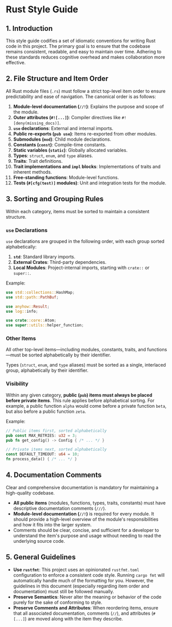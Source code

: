 # Rust Style Guide

## 1. Introduction

This style guide codifies a set of idiomatic conventions for writing Rust code in this project. The primary goal is to ensure that the codebase remains consistent, readable, and easy to maintain over time. Adhering to these standards reduces cognitive overhead and makes collaboration more effective.

## 2. File Structure and Item Order

All Rust module files (`.rs`) must follow a strict top-level item order to ensure predictability and ease of navigation. The canonical order is as follows:

1.  **Module-level documentation (`//!`)**: Explains the purpose and scope of the module.
2.  **Outer attributes (`#![...]`)**: Compiler directives like `#![deny(missing_docs)]`.
3.  **`use` declarations**: External and internal imports.
4.  **Public re-exports (`pub use`)**: Items re-exported from other modules.
5.  **Submodules (`mod`)**: Child module declarations.
6.  **Constants (`const`)**: Compile-time constants.
7.  **Static variables (`static`)**: Globally allocated variables.
8.  **Types**: `struct`, `enum`, and `type` aliases.
9.  **Traits**: Trait definitions.
10. **Trait implementations and `impl` blocks**: Implementations of traits and inherent methods.
11. **Free-standing functions**: Module-level functions.
12. **Tests (`#[cfg(test)]` modules)**: Unit and integration tests for the module.

## 3. Sorting and Grouping Rules

Within each category, items must be sorted to maintain a consistent structure.

### `use` Declarations

`use` declarations are grouped in the following order, with each group sorted alphabetically:

1.  **`std`**: Standard library imports.
2.  **External Crates**: Third-party dependencies.
3.  **Local Modules**: Project-internal imports, starting with `crate::` or `super::`.

Example:

```rust
use std::collections::HashMap;
use std::path::PathBuf;

use anyhow::Result;
use log::info;

use crate::core::Atom;
use super::utils::helper_function;
```

### Other Items

All other top-level items—including modules, constants, traits, and functions—must be sorted alphabetically by their identifier.

Types (`struct`, `enum`, and `type` aliases) must be sorted as a single, interlaced group, alphabetically by their identifier.

### Visibility

Within any given category, **public (`pub`) items must always be placed before private items**. This rule applies before alphabetical sorting. For example, a public function `alpha` would come before a private function `beta`, but also before a public function `zeta`.

Example:

```rust
// Public items first, sorted alphabetically
pub const MAX_RETRIES: u32 = 3;
pub fn get_config() -> Config { /* ... */ }

// Private items next, sorted alphabetically
const DEFAULT_TIMEOUT: u64 = 10;
fn process_data() { /* ... */ }
```

## 4. Documentation Comments

Clear and comprehensive documentation is mandatory for maintaining a high-quality codebase.

- **All public items** (modules, functions, types, traits, constants) must have descriptive documentation comments (`///`).
- **Module-level documentation (`//!`)** is required for every module. It should provide a high-level overview of the module's responsibilities and how it fits into the larger system.
- Comments should be clear, concise, and sufficient for a developer to understand the item's purpose and usage without needing to read the underlying source code.

## 5. General Guidelines

- **Use `rustfmt`**: This project uses an opinionated `rustfmt.toml` configuration to enforce a consistent code style. Running `cargo fmt` will automatically handle much of the formatting for you. However, the guidelines in this document (especially regarding item order and documentation) must still be followed manually.
- **Preserve Semantics**: Never alter the meaning or behavior of the code purely for the sake of conforming to style.
- **Preserve Comments and Attributes**: When reordering items, ensure that all associated documentation, comments (`//`), and attributes (`#[...]`) are moved along with the item they describe.
